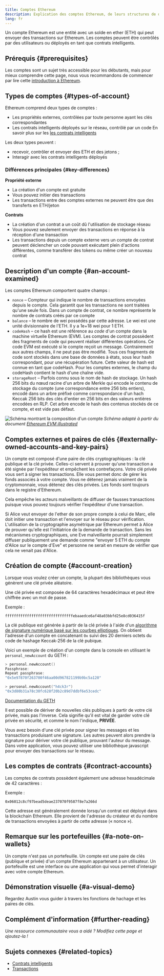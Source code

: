 ```yaml
---
title: Comptes Ethereum
description: Explication des comptes Ethereum, de leurs structures de données et de leur relation avec la cryptographie par paire de clé.
lang: fr
---
```


Un compte Ethereum est une entité avec un solde en ether (ETH) qui peut envoyer des transactions sur Ethereum. Les comptes peuvent être contrôlés par des utilisateurs ou déployés en tant que contrats intelligents.

## Prérequis {#prerequisites}

Les comptes sont un sujet très accessible pour les débutants, mais pour mieux comprendre cette page, nous vous recommandons de commencer par lire cette [introduction à Ethereum](/developers/docs/intro-to-ethereum/).

## Types de comptes {#types-of-account}

Ethereum comprend deux types de comptes :

- Les propriétés externes, contrôlées par toute personne ayant les clés correspondantes
- Les contrats intelligents déployés sur le réseau, contrôlé par un code En savoir plus sur les [ les contrats intelligents](/developers/docs/smart-contracts/)

Les deux types peuvent :

- recevoir, contrôler et envoyer des ETH et des jetons ;
- Interagir avec les contrats intelligents déployés

### Différences principales {#key-differences}

**Propriété externe**

- La création d'un compte est gratuite
- Vous pouvez initier des transactions
- Les transactions entre des comptes externes ne peuvent être que des transferts en ETH/jeton

**Contrats**

- La création d'un contrat a un coût dû l'utilisation de stockage réseau
- Vous pouvez seulement envoyer des transactions en réponse à la réception d'une transaction
- Les transactions depuis un compte externe vers un compte de contrat peuvent déclencher un code pouvant exécutant plein d'actions différentes, comme transférer des tokens ou même créer un nouveau contrat

## Description d'un compte {#an-account-examined}

Les comptes Ethereum comportent quatre champs :

- `nonce` – Compteur qui indique le nombre de transactions envoyées depuis le compte. Cela garantit que les transactions ne sont traitées qu'une seule fois. Dans un compte de contrat, ce nombre représente le nombre de contrats créés par ce compte
- `balance` – le nombre de wei possédés par cette adresse. Le wei est une unité divisionnaire de l'ETH. Il y a 1e+18 wei pour 1 ETH.
- `codeHash` – ce hash est une référence au _code_ d'un compte dans la machine virtuelle Ethereum (EVM). Les comptes de contrat possèdent des fragments de code qui peuvent réaliser différentes opérations. Ce code EVM est exécuté si le compte reçoit un message. Contrairement aux autres champs, il ne peut pas être modifié. Tous ces fragments de code sont stockés dans une base de données à états, sous leur hash correspondant, pour une récupération future. Cette valeur de hash est connue en tant que codeHash. Pour les comptes externes, le champ du codeHash contient le hash d'une chaîne vide.
- `storageRoot` – Parfois connu sous le nom de hash de stockage. Un hash 256 bits du nœud racine d'un arbre de Merkle qui encode le contenu de stockage du compte (une correspondance entre 256 bits entiers), encodé dans un arbre préfixé comme correspondance d'un hach Keccak 256 bits des clés d'entier en 256 bits en des valeurs entières encodées en RLP. Cet arbre encode le hash des contenus stockés de ce compte, et est vide pas défaut.

![Schéma montrant la composition d'un compte](./accounts.png) _Schéma adapté à partir du document [Ethereum EVM illustrated](https://takenobu-hs.github.io/downloads/ethereum_evm_illustrated.pdf)_

## Comptes externes et paires de clés {#externally-owned-accounts-and-key-pairs}

Un compte est composé d'une paire de clés cryptographiques : la clé publique et la clé privée. Celles-ci servent à prouver qu'une transaction a été signée par l'expéditeur et empêchent les contrefaçons. Votre clé privée vous sert à signer les transactions. Elle vous permet donc de gérer les fonds associés à votre compte. Vous ne détenez jamais vraiment de la cryptomonnaie, vous détenez des clés privées. Les fonds sont toujours dans le registre d'Ethereum.

Cela empêche les acteurs malveillants de diffuser de fausses transactions puisque vous pouvez toujours vérifier l'expéditeur d'une transaction.

Si Alice veut envoyer de l'ether de son propre compte à celui de Marc, elle doit initier une transaction et l'envoyer sur le réseau pour vérification. L'utilisation de la cryptographie asymétrique par Ethereum permet à Alice de prouver qu'elle est l'initiatrice de la demande de transaction. Sans les mécanismes cryptographiques, une Eve malveillante pourrait simplement diffuser publiquement une demande comme "envoyer 5 ETH du compte d'Alice sur le compte d'Eve" et personne ne serait en mesure de vérifier que cela ne venait pas d'Alice.

## Création de compte {#account-creation}

Lorsque vous voulez créer un compte, la plupart des bibliothèques vous génèrent une clé privée aléatoire.

Une clé privée est composée de 64 caractères hexadécimaux et peut être chiffrée avec un mot de passe.

Exemple :

`fffffffffffffffffffffffffffffffebaaedce6af48a03bbfd25e8cd036415f`

La clé publique est générée à partir de la clé privée à l'aide d'un [algorithme de signature numérique basé sur les courbes elliptiques](https://wikipedia.org/wiki/Elliptic_Curve_Digital_Signature_Algorithm). On obtient l'adresse d'un compte en concatenant `0x` suivi des 20 derniers octets du code de hashage Keccak-256 de la clé pubique.

Voici un exemple de création d'un compte dans la console en utilisant le `personal_newAccount` du GETH :

```go
> personal.newAccount()
Passphrase:
Repeat passphrase:
"0x5e97870f263700f46aa00d967821199b9bc5a120"

> personal.newAccount("h4ck3r")
"0x3d80b31a78c30fc628f20b2c89d7ddbf6e53cedc"
```

[Documentation du GETH](https://geth.ethereum.org/docs)

Il est possible de dériver de nouvelles clés publiques à partir de votre clé privée, mais pas l'inverse. Cela signifie qu'il est vital de garder votre clé privée en sécurité, et comme le nom l'indique, **PRIVÉE**.

Vous avez besoin d'une clé privée pour signer les messages et les transactions produisant une signature. Les autres peuvent alors prendre la signature pour dériver votre clé publique, prouvant l'auteur du message. Dans votre application, vous pouvez utiliser une bibliothèque javascript pour envoyer des transactions sur le réseau.

## Les comptes de contrats {#contract-accounts}

Les comptes de contrats possèdent également une adresse hexadécimale de 42 caractères :

Exemple :

`0x06012c8cf97bead5deae237070f9587f8e7a266d`

Cette adresse est généralement donnée lorsqu'un contrat est déployé dans la blockchain Ethereum. Elle provient de l'adresse du créateur et du nombre de transactions envoyées à partir de cette adresse (« nonce »).

## Remarque sur les portefeuilles {#a-note-on-wallets}

Un compte n'est pas un portefeuille. Un compte est une paire de clés (publique et privée) d'un compte Ethereum appartenant à un utilisateur. Un portefeuille est une interface ou une application qui vous permet d'interagir avec votre compte Ethereum.

## Démonstration visuelle {#a-visual-demo}

Regardez Austin vous guider à travers les fonctions de hachage et les paires de clés.

<YouTube id="QJ010l-pBpE" />

<YouTube id="9LtBDy67Tho" />

## Complément d'information {#further-reading}

_Une ressource communautaire vous a aidé ? Modifiez cette page et ajoutez-la !_

## Sujets connexes {#related-topics}

- [Contrats intelligents](/developers/docs/smart-contracts/)
- [Transactions](/developers/docs/transactions/)
